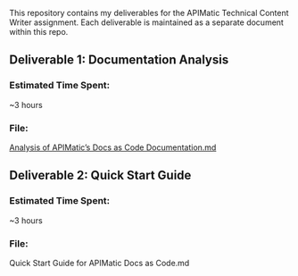 This repository contains my deliverables for the APIMatic Technical Content Writer assignment. Each deliverable is maintained as a separate document within this repo.

## Deliverable 1: Documentation Analysis

### Estimated Time Spent:
~3 hours

### File:
[Analysis of APIMatic’s Docs as Code Documentation.md
](https://github.com/maryamahmad9/APIMaticAssignment/blob/26ca717a2bdd074da1b6c9b72d60f42289b2a211/Analysis%20of%20APIMatic%E2%80%99s%20Docs%20as%20Code%20Documentation.md)

## Deliverable 2: Quick Start Guide

### Estimated Time Spent:
~3 hours

### File:
Quick Start Guide for APIMatic Docs as Code.md
